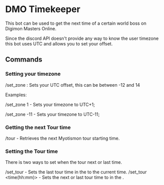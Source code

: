 # DMO Timekeeper

This bot can be used to get the next time of a certain world boss on Digimon Masters Online.

Since the discord API doesn't provide any way to know the user timezone this bot uses UTC and allows you to set your offset.

## Commands

### Setting your timezone

/set_zone <offset>: Sets your UTC offset, this can be between -12 and 14

Examples:

/set_zone 1 - Sets your timezone to UTC+1;

/set_zone -11 - Sets your timezone to UTC-11;

### Getting the next Tour time

/tour <server> - Retrieves the next Myotismon tour starting time.

### Setting the Tour time

There is two ways to set when the tour next or last time.

/set_tour <server> - Sets the last tour time in the <server> to the current time.
/set_tour <server> <time(hh:mm)> - Sets the next or last tour time to <time> in the <server>.